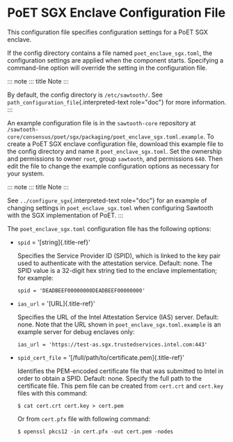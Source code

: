 # PoET SGX Enclave Configuration File

This configuration file specifies configuration settings for a PoET SGX
enclave.

If the config directory contains a file named `poet_enclave_sgx.toml`,
the configuration settings are applied when the component starts.
Specifying a command-line option will override the setting in the
configuration file.

::: note
::: title
Note
:::

By default, the config directory is `/etc/sawtooth/`. See
`path_configuration_file`{.interpreted-text role="doc"} for more
information.
:::

An example configuration file is in the `sawtooth-core` repository at
`/sawtooth-core/consensus/poet/sgx/packaging/poet_enclave_sgx.toml.example`.
To create a PoET SGX enclave configuration file, download this example
file to the config directory and name it `poet_enclave_sgx.toml`. Set
the ownership and permissions to owner `root`, group `sawtooth`, and
permissions `640`. Then edit the file to change the example
configuration options as necessary for your system.

::: note
::: title
Note
:::

See `../configure_sgx`{.interpreted-text role="doc"} for an example of
changing settings in `poet_enclave_sgx.toml` when configuring Sawtooth
with the SGX implementation of PoET.
:::

The `poet_enclave_sgx.toml` configuration file has the following
options:

-   `spid` = \'[string]{.title-ref}\'

    Specifies the Service Provider ID (SPID), which is linked to the key
    pair used to authenticate with the attestation service. Default:
    none. The SPID value is a 32-digit hex string tied to the enclave
    implementation; for example:

    ``` none
    spid = 'DEADBEEF00000000DEADBEEF00000000'
    ```

-   `ias_url` = \'[URL]{.title-ref}\'

    Specifies the URL of the Intel Attestation Service (IAS) server.
    Default: none. Note that the URL shown in
    `poet_enclave_sgx.toml.example` is an example server for debug
    enclaves only:

    ``` none
    ias_url = 'https://test-as.sgx.trustedservices.intel.com:443'
    ```

-   `spid_cert_file` = \'[/full/path/to/certificate.pem]{.title-ref}\'

    Identifies the PEM-encoded certificate file that was submitted to
    Intel in order to obtain a SPID. Default: none. Specify the full
    path to the certificate file. This pem file can be created from
    `cert.crt` and `cert.key` files with this command:

    ``` console
    $ cat cert.crt cert.key > cert.pem
    ```

    Or from `cert.pfx` file with following command:

    ``` console
    $ openssl pkcs12 -in cert.pfx -out cert.pem -nodes
    ```

<!--
  Licensed under Creative Commons Attribution 4.0 International License
  https://creativecommons.org/licenses/by/4.0/
-->
